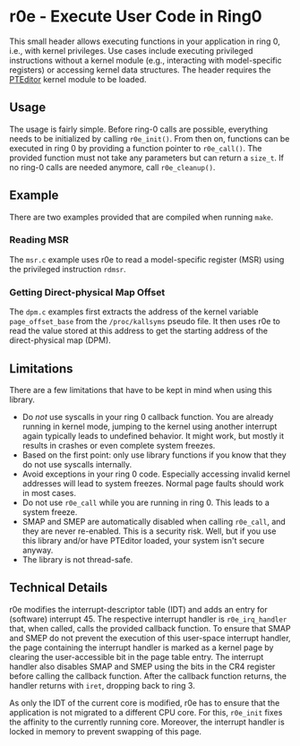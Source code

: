 # r0e - Execute User Code in Ring0

This small header allows executing functions in your application in ring 0, i.e., with kernel privileges. 
Use cases include executing privileged instructions without a kernel module (e.g., interacting with model-specific registers) or accessing kernel data structures. 
The header requires the [PTEditor](https://github.com/misc0110/PTEditor) kernel module to be loaded. 

## Usage

The usage is fairly simple. 
Before ring-0 calls are possible, everything needs to be initialized by calling `r0e_init()`.
From then on, functions can be executed in ring 0 by providing a function pointer to `r0e_call()`. 
The provided function must not take any parameters but can return a `size_t`. 
If no ring-0 calls are needed anymore, call `r0e_cleanup()`.

## Example

There are two examples provided that are compiled when running `make`. 

### Reading MSR
The `msr.c` example uses r0e to read a model-specific register (MSR) using the privileged instruction `rdmsr`. 

### Getting Direct-physical Map Offset
The `dpm.c` examples first extracts the address of the kernel variable `page_offset_base` from the `/proc/kallsyms` pseudo file. It then uses r0e to read the value stored at this address to get the starting address of the direct-physical map (DPM). 

## Limitations
There are a few limitations that have to be kept in mind when using this library.

* Do *not* use syscalls in your ring 0 callback function. You are already running in kernel mode, jumping to the kernel using another interrupt again typically leads to undefined behavior. It might work, but mostly it results in crashes or even complete system freezes. 
* Based on the first point: only use library functions if you know that they do not use syscalls internally. 
* Avoid exceptions in your ring 0 code. Especially accessing invalid kernel addresses will lead to system freezes. Normal page faults should work in most cases. 
* Do not use `r0e_call` while you are running in ring 0. This leads to a system freeze. 
* SMAP and SMEP are automatically disabled when calling `r0e_call`, and they are never re-enabled. This is a security risk. Well, but if you use this library and/or have PTEditor loaded, your system isn't secure anyway. 
* The library is not thread-safe. 

## Technical Details
r0e modifies the interrupt-descriptor table (IDT) and adds an entry for (software) interrupt 45. 
The respective interrupt handler is `r0e_irq_handler` that, when called, calls the provided callback function. 
To ensure that SMAP and SMEP do not prevent the execution of this user-space interrupt handler, the page containing the interrupt handler is marked as a kernel page by clearing the user-accessible bit in the page table entry. 
The interrupt handler also disables SMAP and SMEP using the bits in the CR4 register before calling the callback function. 
After the callback function returns, the handler returns with `iret`, dropping back to ring 3.

As only the IDT of the current core is modified, r0e has to ensure that the application is not migrated to a different CPU core. 
For this, `r0e_init` fixes the affinity to the currently running core. 
Moreover, the interrupt handler is locked in memory to prevent swapping of this page. 
